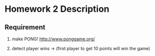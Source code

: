 # Homework 2 Description

## Requirement

1. make PONG! http://www.ponggame.org/

2. detect player wins -> (first player to get 10 points will win the game)
